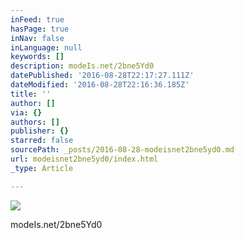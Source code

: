 ```yaml
---
inFeed: true
hasPage: true
inNav: false
inLanguage: null
keywords: []
description: modeIs.net/2bne5Yd0
datePublished: '2016-08-28T22:17:27.111Z'
dateModified: '2016-08-28T22:16:36.185Z'
title: ''
author: []
via: {}
authors: []
publisher: {}
starred: false
sourcePath: _posts/2016-08-28-modeisnet2bne5yd0.md
url: modeisnet2bne5yd0/index.html
_type: Article

---
```

![](https://the-grid-user-content.s3-us-west-2.amazonaws.com/bd175b6c-1863-4ced-999b-8c9b2a90d782.jpg)

modeIs.net/2bne5Yd0
